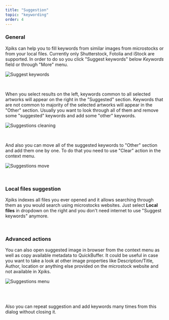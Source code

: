 ```yaml
---
title: "Suggestion"
topic: "keywording"
order: 4
---
```


### General

Xpiks can help you to fill keywords from similar images from microstocks or from your local files. Currently only Shutterstock, Fotolia and iStock are supported. In order to do so you click "Suggest keywords" below _Keywords_ field or through "More" menu.

<p>
  <img alt="Suggest keywords" src="{{site.url}}/images/tutorials/keywording/suggest-keywords.gif" class="small-12 large-12" />
</p>

<br />

When you select results on the left, keywords common to all selected artworks will appear on the right in the "Suggested" section. Keywords that are not common to majority of the selected artworks will appear in the "Other" section. Usually you want to look through all of them and remove some "suggested" keywords and add some "other" keywords.

<p>
  <img alt="Suggestions cleaning" src="{{site.url}}/images/tutorials/keywording/suggestions-cleaning.gif" class="small-12 large-12" />
</p>

<br />

And also you can move all of the suggested keywords to "Other" section and add them one by one. To do that you need to use "Clear" action in the context menu.

<p>
  <img alt="Suggestions move" src="{{site.url}}/images/tutorials/keywording/suggestion-move.gif" class="small-12 large-12" />
</p>

<br />

### Local files suggestion

Xpiks indexes all files you ever opened and it allows searching through them as you would search using microstocks websites. Just select **Local files** in dropdown on the right and you don't need internet to use "Suggest keywords" anymore.

<br />

### Advanced actions

You can also open suggested image in browser from the context menu as well as copy available metadata to QuickBuffer. It could be useful in case you want to take a look at other image properties like Description/Title, Author, location or anything else provided on the microstock website and not available in Xpiks.

<p>
  <img alt="Suggestions menu" src="{{site.url}}/images/tutorials/keywording/suggestion-menu.png" class="small-12 large-12" />
</p>

<br />

<br />

Also you can repeat suggestion and add keywords many times from this dialog without closing it.
